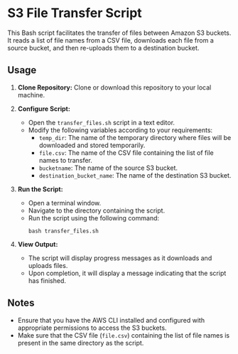# S3 File Transfer Script

This Bash script facilitates the transfer of files between Amazon S3 buckets. It reads a list of file names from a CSV file, downloads each file from a source bucket, and then re-uploads them to a destination bucket.

## Usage

1. **Clone Repository:** Clone or download this repository to your local machine.

2. **Configure Script:**
    - Open the `transfer_files.sh` script in a text editor.
    - Modify the following variables according to your requirements:
        - `temp_dir`: The name of the temporary directory where files will be downloaded and stored temporarily.
        - `file.csv`: The name of the CSV file containing the list of file names to transfer.
        - `bucketname`: The name of the source S3 bucket.
        - `destination_bucket_name`: The name of the destination S3 bucket.
    
3. **Run the Script:**
    - Open a terminal window.
    - Navigate to the directory containing the script.
    - Run the script using the following command:
      ```
      bash transfer_files.sh
      ```

4. **View Output:**
    - The script will display progress messages as it downloads and uploads files.
    - Upon completion, it will display a message indicating that the script has finished.

## Notes

- Ensure that you have the AWS CLI installed and configured with appropriate permissions to access the S3 buckets.
- Make sure that the CSV file (`file.csv`) containing the list of file names is present in the same directory as the script.

